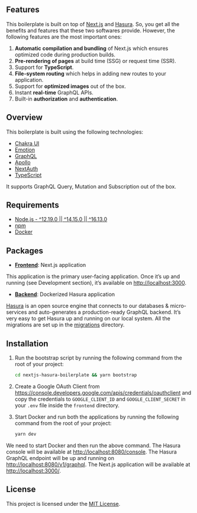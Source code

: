 ## Features

This boilerplate is built on top of [Next.js](http://nextjs.org/) and [Hasura](https://hasura.io/). So, you get all the benefits and features that these two softwares provide. However, the following features are the most important ones:

1. **Automatic compilation and bundling** of Next.js which ensures optimized code during production builds.
2. **Pre-rendering of pages** at build time (SSG) or request time (SSR).
3. Support for **TypeScript**.
4. **File-system routing** which helps in adding new routes to your application.
5. Support for **optimized images** out of the box.
6. Instant **real-time** GraphQL APIs.
7. Built-in **authorization** and **authentication**.

## Overview

This boilerplate is built using the following technologies:

- [Chakra UI](https://chakra-ui.com/)
- [Emotion](https://emotion.sh/)
- [GraphQL](https://graphql.org/)
- [Apollo](https://www.apollographql.com/)
- [NextAuth](https://next-auth.js.org/)
- [TypeScript](https://www.typescriptlang.org/)

It supports GraphQL Query, Mutation and Subscription out of the box.

## Requirements

- [Node.js - ^12.19.0 || ^14.15.0 || ^16.13.0](https://nodejs.org/)
- [npm](https://www.npmjs.com/)
- [Docker](https://www.docker.com/)

## Packages

- [**Frontend**](/frontend): Next.js application

This application is the primary user-facing application. Once it’s up and running (see Development section), it’s available on [http://localhost:3000](http://localhost:3000/).

- [**Backend**](/backend): Dockerized Hasura application

[Hasura](https://hasura.io/) is an open source engine that connects to our databases & micro-services and auto-generates a production-ready GraphQL backend. It’s very easy to get Hasura up and running on our local system. All the migrations are set up in the [migrations](/backend/migrations) directory.

## Installation

1. Run the bootstrap script by running the following command from the root of your project:

   ```bash
   cd nextjs-hasura-boilerplate && yarn bootstrap
   ```

2. Create a Google OAuth Client from https://console.developers.google.com/apis/credentials/oauthclient and copy the credentials to `GOOGLE_CLIENT_ID` and `GOOGLE_CLIENT_SECRET` in your `.env` file inside the `frontend` directory.

3. Start Docker and run both the applications by running the following command from the root of your project:

   ```bash
   yarn dev
   ```

We need to start Docker and then run the above command. The Hasura console will be available at [http://localhost:8080/console](http://localhost:8080/console). The Hasura GraphQL endpoint will be up and running on [http://localhost:8080/v1/graphql](http://localhost:8080/v1/graphql). The Next.js application will be available at [http://localhost:3000/](http://localhost:3000/).

## License

This project is licensed under the [MIT License](https://opensource.org/licenses/MIT).
